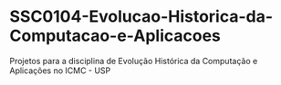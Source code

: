 # SSC0104-Evolucao-Historica-da-Computacao-e-Aplicacoes
Projetos para a disciplina de Evolução Histórica da Computação e Aplicações no ICMC - USP
